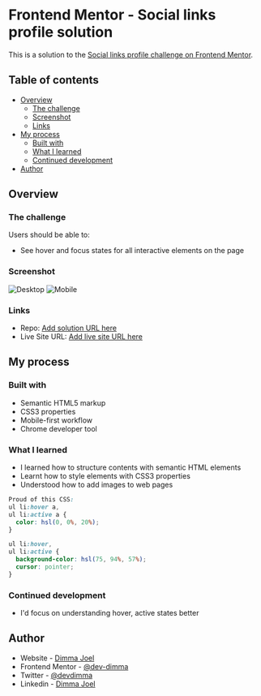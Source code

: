 # Frontend Mentor - Social links profile solution

This is a solution to the [Social links profile challenge on Frontend Mentor](https://www.frontendmentor.io/challenges/social-links-profile-UG32l9m6dQ).

## Table of contents

- [Overview](#overview)
  - [The challenge](#the-challenge)
  - [Screenshot](#screenshot)
  - [Links](#links)
- [My process](#my-process)
  - [Built with](#built-with)
  - [What I learned](#what-i-learned)
  - [Continued development](#continued-development)
- [Author](#author)

## Overview

### The challenge

Users should be able to:

- See hover and focus states for all interactive elements on the page

### Screenshot

![Desktop](</assets/images/social-links-finished-project%20(2).jpeg>)
![Mobile](/assets/images/social-links-finished-project-mobile.jpeg)

### Links

- Repo: [Add solution URL here](https://github.com/dev-dimma/frontend-mentor-challenges/tree/main/social-links-profile-main/social-links-profile-main)
- Live Site URL: [Add live site URL here](https://frontend-mentor-challenges-social-links-profile.vercel.app/)

## My process

### Built with

- Semantic HTML5 markup
- CSS3 properties
- Mobile-first workflow
- Chrome developer tool

### What I learned

- I learned how to structure contents with semantic HTML elements
- Learnt how to style elements with CSS3 properties
- Understood how to add images to web pages

```css
Proud of this CSS:
ul li:hover a,
ul li:active a {
  color: hsl(0, 0%, 20%);
}

ul li:hover,
ul li:active {
  background-color: hsl(75, 94%, 57%);
  cursor: pointer;
}
```

### Continued development

- I'd focus on understanding hover, active states better

## Author

- Website - [Dimma Joel](devdimma.netlify.app)
- Frontend Mentor - [@dev-dimma](https://www.frontendmentor.io/profile/dev-dimma)
- Twitter - [@devdimma](https://www.twitter.com/yourusername)
- Linkedin - [Dimma Joel](https://www.linkedin.com/in/dimma-joel-technology-front-end-developer-technical-writer/)
